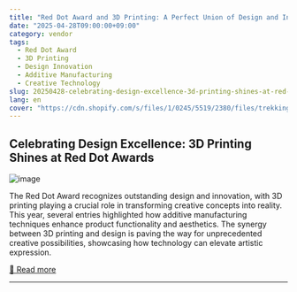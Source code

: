```yaml
---
title: "Red Dot Award and 3D Printing: A Perfect Union of Design and Innovation"
date: "2025-04-28T09:00:00+09:00"
category: vendor
tags:
  - Red Dot Award
  - 3D Printing
  - Design Innovation
  - Additive Manufacturing
  - Creative Technology
slug: 20250428-celebrating-design-excellence-3d-printing-shines-at-red-dot-awards
lang: en
cover: "https://cdn.shopify.com/s/files/1/0245/5519/2380/files/trekking-backpack-3D-printed_paddings_1024x1024.jpg?v=1745827667"
---
```


## Celebrating Design Excellence: 3D Printing Shines at Red Dot Awards
![image](https://cdn.shopify.com/s/files/1/0245/5519/2380/files/trekking-backpack-3D-printed_paddings_1024x1024.jpg?v=1745827667)

The Red Dot Award recognizes outstanding design and innovation, with 3D printing playing a crucial role in transforming creative concepts into reality. This year, several entries highlighted how additive manufacturing techniques enhance product functionality and aesthetics. The synergy between 3D printing and design is paving the way for unprecedented creative possibilities, showcasing how technology can elevate artistic expression.

[🔗 Read more](https://store.anycubic.com/blogs/news/red-dot-award-and-3d-printing-a-perfect-union-of-design-and-innovation-1)

---